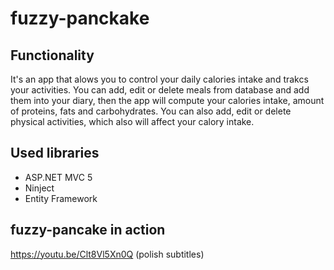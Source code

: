 # fuzzy-panckake

## Functionality 
It's an app that alows you to control your daily calories intake and trakcs your activities.
You can add, edit or delete meals from database and add them into your diary, then the app will
compute your calories intake, amount of proteins, fats and carbohydrates.
You can also add, edit or delete physical activities, which also will affect your calory intake.

## Used libraries
- ASP.NET MVC 5
- Ninject
- Entity Framework

## fuzzy-pancake in action
https://youtu.be/Clt8Vl5Xn0Q (polish subtitles)
